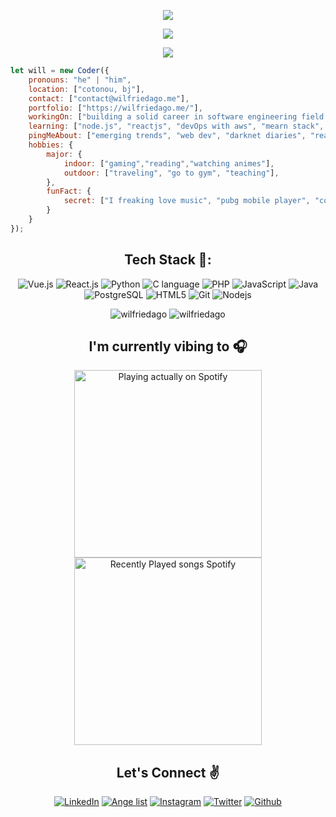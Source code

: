 <p align="center"><img src="https://github.com/wilfriedago/wilfriedago/blob/main/assets/separator.gif"/></p>
<p align="center">
 <img src="https://github.com/wilfriedago/wilfriedago/blob/main/assets/1.png" /> </p>
<p align="center"><img src="https://github.com/wilfriedago/wilfriedago/blob/main/assets/separator.gif"/></p>

```javascript
let will = new Coder({
    pronouns: "he" | "him",
    location: ["cotonou, bj"],
    contact: ["contact@wilfriedago.me"],
    portfolio: ["https://wilfriedago.me/"],
    workingOn: ["building a solid career in software engineering field here in my country..."],
    learning: ["node.js", "reactjs", "devOps with aws", "mearn stack", "three.js", "java", "web accesibility"],
    pingMeAbout: ["emerging trends", "web dev", "darknet diaries", "reactjs", "tech", "crypto","nft", "music"],
    hobbies: {
        major: {
            indoor: ["gaming","reading","watching animes"],
            outdoor: ["traveling", "go to gym", "teaching"],
        },
        funFact: {
            secret: ["I freaking love music", "pubg mobile player", "coffee addict"],
        }
    }
});
```
<h2 align="center">Tech Stack 🤖:</h2>
<p align="center">
   <img alt="Vue.js" src="https://img.shields.io/badge/-vue.js-ffb400?style=flat-square&logo=vue.js&logoColor=white" />
  <img alt="React.js" src="https://img.shields.io/badge/-React-ffb400?style=flat-square&logo=react&logoColor=white" />
  <img alt="Python" src="https://img.shields.io/badge/-Python-ffb400?style=flat-square&logo=python&logoColor=white" />
  <img alt="C language" src="https://img.shields.io/badge/-C-ffb400?style=flat-square&logo=c&logoColor=white" />
  <img alt="PHP" src="https://img.shields.io/badge/-PHP-ffb400?style=flat-square&logo=php&logoColor=white" />
  <img alt="JavaScript" src="https://img.shields.io/badge/-JavaScript(ES6+)-ffb400?style=flat-square&logo=javascript&logoColor=white" />
  <img alt="Java" src="https://img.shields.io/badge/-Java-ffb400?style=flat-square&logo=java&logoColor=white" />
  <img alt="PostgreSQL" src="https://img.shields.io/badge/-PostgreSQL-ffb400?style=flat-square&logo=postgresql&logoColor=white" />
  <img alt="HTML5" src="https://img.shields.io/badge/-HTML5-ffb400?style=flat-square&logo=html5&logoColor=white" />
  <img alt="Git" src="https://img.shields.io/badge/-Git-ffb400?style=flat-square&logo=git&logoColor=white" />
  <img alt="Nodejs" src="https://img.shields.io/badge/-Nodejs-ffb400?style=flat-square&logo=Node.js&logoColor=white" />
</p>

<p align="center" height='130px'> 
    <img src="https://github-readme-stats.vercel.app/api?username=wilfriedago&show_icons=true&hide_title=true&theme=radical&count_private=true" alt="wilfriedago"/> 
    <img src="https://github-readme-stats.vercel.app/api/top-langs/?username=wilfriedago&layout=compact&show_icons=true&theme=radical&hide_title=true" alt="wilfriedago"/>
</p>
<h2 align="center">I'm currently vibing to 🎧</h2>
<p align="center">
<img src="https://spotify-github-profile.vercel.app/api/view?uid=313vfnqqtujewg7wopvoz4aplizy&cover_image=true&theme=default" alt="Playing actually on Spotify" height="300px"/>
<img src="https://spotify-recently-played-readme.vercel.app/api?user=313vfnqqtujewg7wopvoz4aplizy&cover_image=true&theme=default" alt="Recently Played songs Spotify" height="300px"/>
</p>
<h2 align="center">Let's Connect ✌</h2>
<p align="center">
 <a href="https://www.linkedin.com/in/wilfriedago" target="_blank"><img src="https://img.icons8.com/nolan/50/linkedin.png" alt="LinkedIn"/></a>
 <a href="https://angel.co/u/wilfriedago" target="_blank"><img src="https://img.icons8.com/nolan/50/angelist.png" alt="Ange list"/></a>
 <a href="https://www.instagram.com/wilfriedago_" target="_blank"><img src="https://img.icons8.com/nolan/50/instagram-new.png" alt="Instagram"/></a>
 <a href="https://twitter.com/wilfriedago_" target="_blank"><img src="https://img.icons8.com/nolan/50/twitter.png" alt="Twitter"/></a>
 <a href="https://github.com/wilfriedago" target="_blank"><img src="https://img.icons8.com/nolan/50/github.png" alt="Github"/></a>
</p>
